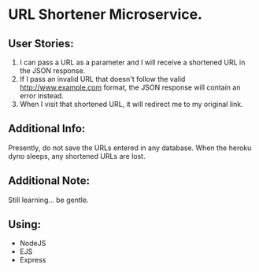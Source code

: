 # URL Shortener Microservice.

## User Stories:
1. I can pass a URL as a parameter and I will receive a shortened URL in the JSON response.
2. If I pass an invalid URL that doesn't follow the valid http://www.example.com format, the JSON response will contain an error instead.
3. When I visit that shortened URL, it will redirect me to my original link.

## Additional Info:
Presently, do not save the URLs entered in any database.
When the heroku dyno sleeps, any shortened URLs are lost.

## Additional Note:
Still learning... be gentle.

## Using:
* NodeJS
* EJS
* Express
